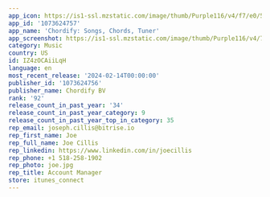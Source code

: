 ```yaml
---
app_icon: https://is1-ssl.mzstatic.com/image/thumb/Purple116/v4/f7/e0/50/f7e05041-d81c-1806-34e0-3ac28341c5c5/AppIcon-0-0-1x_U007epad-0-0-85-220.png/1024x1024bb.png
app_id: '1073624757'
app_name: 'Chordify: Songs, Chords, Tuner'
app_screenshot: https://is1-ssl.mzstatic.com/image/thumb/Purple116/v4/73/bb/93/73bb93e3-7414-0ac3-0ae1-b069b9faeed0/ebdc1b98-ab28-489d-9d57-23fbbc118174_1.jpg/1284x2778bb.png
category: Music
country: US
id: IZ4zOCAiiLqH
language: en
most_recent_release: '2024-02-14T00:00:00'
publisher_id: '1073624756'
publisher_name: Chordify BV
rank: '92'
release_count_in_past_year: '34'
release_count_in_past_year_category: 9
release_count_in_past_year_top_in_category: 35
rep_email: joseph.cillis@bitrise.io
rep_first_name: Joe
rep_full_name: Joe Cillis
rep_linkedin: https://www.linkedin.com/in/joecillis
rep_phone: +1 518-258-1902
rep_photo: joe.jpg
rep_title: Account Manager
store: itunes_connect
---
```

